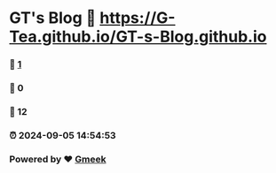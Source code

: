 # GT's Blog :link: https://G-Tea.github.io/GT-s-Blog.github.io 
### :page_facing_up: [1](https://G-Tea.github.io/GT-s-Blog.github.io/tag.html) 
### :speech_balloon: 0 
### :hibiscus: 12 
### :alarm_clock: 2024-09-05 14:54:53 
### Powered by :heart: [Gmeek](https://github.com/Meekdai/Gmeek)
